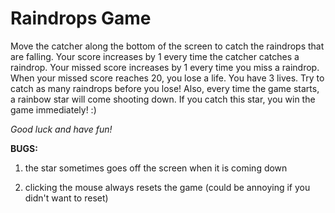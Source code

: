 Raindrops Game
==============

Move the catcher along the bottom of the screen to catch the raindrops that are falling. Your score increases by 1 every time the catcher catches a raindrop. Your missed score increases by 1 every time you miss a raindrop. When your missed score reaches 20, you lose a life. You have 3 lives. Try to catch as many raindrops before you lose! Also, every time the game starts, a rainbow star will come shooting down. If you catch this star, you win the game immediately! :)

*Good luck and have fun!*

**BUGS:**

1. the star sometimes goes off the screen when it is coming down

2. clicking the mouse always resets the game (could be annoying if you didn't want to reset)
